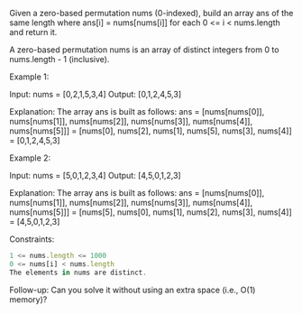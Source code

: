 Given a zero-based permutation nums (0-indexed), build an array ans of the same length where ans[i] = nums[nums[i]] for each 0 <= i < nums.length and return it.

A zero-based permutation nums is an array of distinct integers from 0 to nums.length - 1 (inclusive).

 

Example 1:

Input: nums = [0,2,1,5,3,4]
Output: [0,1,2,4,5,3]

Explanation: The array ans is built as follows: 
ans = [nums[nums[0]], nums[nums[1]], nums[nums[2]], nums[nums[3]], nums[nums[4]], nums[nums[5]]]
    = [nums[0], nums[2], nums[1], nums[5], nums[3], nums[4]]
    = [0,1,2,4,5,3]


Example 2:

Input: nums = [5,0,1,2,3,4]
Output: [4,5,0,1,2,3]

Explanation: The array ans is built as follows:
ans = [nums[nums[0]], nums[nums[1]], nums[nums[2]], nums[nums[3]], nums[nums[4]], nums[nums[5]]]
    = [nums[5], nums[0], nums[1], nums[2], nums[3], nums[4]]
    = [4,5,0,1,2,3]
 

Constraints:
```js
1 <= nums.length <= 1000
0 <= nums[i] < nums.length
The elements in nums are distinct.
 ```

Follow-up: Can you solve it without using an extra space (i.e., O(1) memory)?